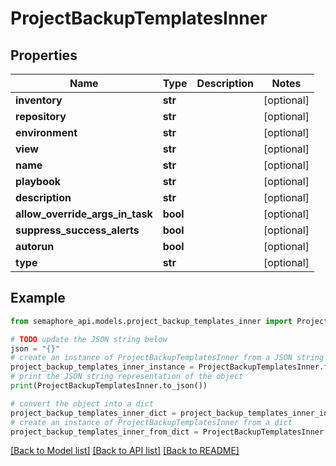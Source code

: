 # ProjectBackupTemplatesInner


## Properties

Name | Type | Description | Notes
------------ | ------------- | ------------- | -------------
**inventory** | **str** |  | [optional] 
**repository** | **str** |  | [optional] 
**environment** | **str** |  | [optional] 
**view** | **str** |  | [optional] 
**name** | **str** |  | [optional] 
**playbook** | **str** |  | [optional] 
**description** | **str** |  | [optional] 
**allow_override_args_in_task** | **bool** |  | [optional] 
**suppress_success_alerts** | **bool** |  | [optional] 
**autorun** | **bool** |  | [optional] 
**type** | **str** |  | [optional] 

## Example

```python
from semaphore_api.models.project_backup_templates_inner import ProjectBackupTemplatesInner

# TODO update the JSON string below
json = "{}"
# create an instance of ProjectBackupTemplatesInner from a JSON string
project_backup_templates_inner_instance = ProjectBackupTemplatesInner.from_json(json)
# print the JSON string representation of the object
print(ProjectBackupTemplatesInner.to_json())

# convert the object into a dict
project_backup_templates_inner_dict = project_backup_templates_inner_instance.to_dict()
# create an instance of ProjectBackupTemplatesInner from a dict
project_backup_templates_inner_from_dict = ProjectBackupTemplatesInner.from_dict(project_backup_templates_inner_dict)
```
[[Back to Model list]](../README.md#documentation-for-models) [[Back to API list]](../README.md#documentation-for-api-endpoints) [[Back to README]](../README.md)


